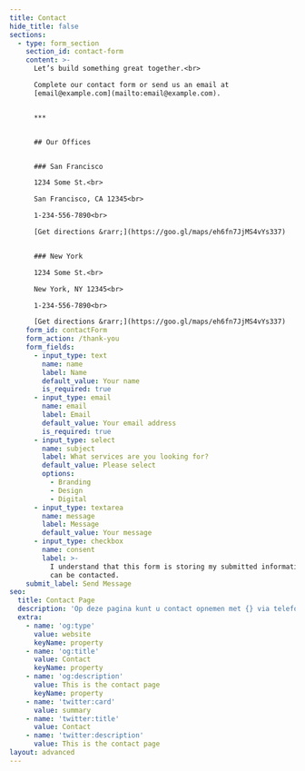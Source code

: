 ```yaml
---
title: Contact
hide_title: false
sections:
  - type: form_section
    section_id: contact-form
    content: >-
      Let’s build something great together.<br>

      Complete our contact form or send us an email at
      [email@example.com](mailto:email@example.com).


      ***


      ## Our Offices


      ### San Francisco

      1234 Some St.<br>

      San Francisco, CA 12345<br>

      1-234-556-7890<br>

      [Get directions &rarr;](https://goo.gl/maps/eh6fn7JjMS4vYs337)


      ### New York

      1234 Some St.<br>

      New York, NY 12345<br>

      1-234-556-7890<br>

      [Get directions &rarr;](https://goo.gl/maps/eh6fn7JjMS4vYs337)
    form_id: contactForm
    form_action: /thank-you
    form_fields:
      - input_type: text
        name: name
        label: Name
        default_value: Your name
        is_required: true
      - input_type: email
        name: email
        label: Email
        default_value: Your email address
        is_required: true
      - input_type: select
        name: subject
        label: What services are you looking for?
        default_value: Please select
        options:
          - Branding
          - Design
          - Digital
      - input_type: textarea
        name: message
        label: Message
        default_value: Your message
      - input_type: checkbox
        name: consent
        label: >-
          I understand that this form is storing my submitted information so I
          can be contacted.
    submit_label: Send Message
seo:
  title: Contact Page
  description: 'Op deze pagina kunt u contact opnemen met {} via telefoon of'
  extra:
    - name: 'og:type'
      value: website
      keyName: property
    - name: 'og:title'
      value: Contact
      keyName: property
    - name: 'og:description'
      value: This is the contact page
      keyName: property
    - name: 'twitter:card'
      value: summary
    - name: 'twitter:title'
      value: Contact
    - name: 'twitter:description'
      value: This is the contact page
layout: advanced
---
```

